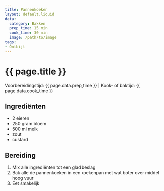 ```yaml
---
title: Pannenkoeken
layout: default.liquid
data:
  category: Bakken
  prep_time: 15 min
  cook_time: 30 min
  image: /path/to/image
tags:
- Ontbijt
---
```

# {{ page.title }}

Voorbereidingstijd: {{ page.data.prep_time }} | Kook- of baktijd: {{ page.data.cook_time }}

## Ingrediënten
- 2 eieren
- 250 gram bloem
- 500 ml melk
- zout
- custard

## Bereiding
1. Mix alle ingrediënten tot een glad beslag
2. Bak alle de pannenkoeken in een koekenpan met wat boter over middel hoog vuur
3. Eet smakelijk

